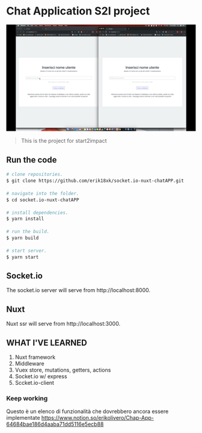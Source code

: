 # Chat Application S2I project

![](ChatVideo.gif)

> This is the project for start2impact

## Run the code

``` bash
# clone repositories.
$ git clone https://github.com/erik18xk/socket.io-nuxt-chatAPP.git

# navigate into the folder.
$ cd socket.io-nuxt-chatAPP

# install dependencies.
$ yarn install

# run the build.
$ yarn build

# start server.
$ yarn start
```

## Socket.io

The socket.io server will serve from http://localhost:8000.

## Nuxt

Nuxt ssr will serve from http://localhost:3000.

## WHAT I'VE LEARNED

1. Nuxt framework
2. Middleware
3. Vuex store, mutations, getters, actions
4. Socket.io w/ express
5. Sccket.io-client

### Keep working

Questo è un elenco di funzionalità che dovrebbero ancora essere implementate https://www.notion.so/erikolivero/Chap-App-64684bae186d4aaba71dd5116e5ecb88

